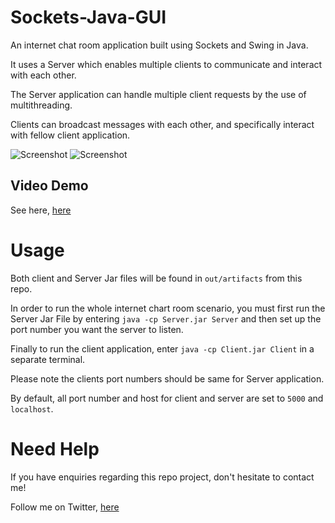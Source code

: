 # Sockets-Java-GUI
An internet chat room application built using Sockets and Swing in Java.   

It uses a Server which enables multiple clients to communicate and interact with each other. 

The Server application can handle multiple client requests by the use of multithreading. 

Clients can broadcast messages with each other, and specifically interact with fellow client application.  

![Screenshot](https://i.imgur.com/4ijNeqX.png)
![Screenshot](https://i.imgur.com/W6BWTv6.png)

## Video Demo 

See here, [here](https://www.youtube.com/watch?v=TYi33z9z76I)

# Usage

Both client and Server Jar files will be found in `out/artifacts` from this repo. 

In order to run the whole internet chart room scenario, you must first run the Server Jar File by entering `java -cp Server.jar Server` and then set up the port number you want the server to listen. 

Finally to run the client application, enter  `java -cp Client.jar Client` in a separate terminal.

Please note the clients port numbers should be same for Server application. 

By default, all port number and host for client and server are set to `5000` and `localhost`.



# Need Help
If you have enquiries regarding this repo project, don't hesitate to contact me!

Follow me on Twitter, [here](https://twitter.com/abdulwahid211)

   

